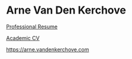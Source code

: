 # Arne Van Den Kerchove

[Professional Resume]( https://gitlab.com/arne.vandenkerchove/curriculum-vitae/-/jobs/artifacts/master/raw/out/professional_cv.pdf?job=compile)

[Academic CV]( https://gitlab.com/arne.vandenkerchove/curriculum-vitae/-/jobs/artifacts/master/raw/out/academic_cv.pdf?job=compile)

https://arne.vandenkerchove.com
